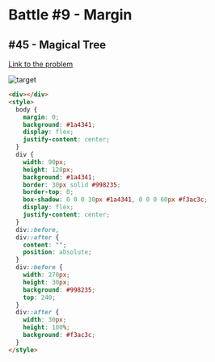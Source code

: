 # Battle #9 - Margin

## #45 - Magical Tree

[Link to the problem](https://cssbattle.dev/play/45)

![target](https://cssbattle.dev/targets/45.png)


```html
<div></div>
<style>
  body {
    margin: 0;
    background: #1a4341;
    display: flex;
    justify-content: center;
  }
  div {
    width: 90px;
    height: 120px;
    background: #1a4341;
    border: 30px solid #998235;
    border-top: 0;
    box-shadow: 0 0 0 30px #1a4341, 0 0 0 60px #f3ac3c;
    display: flex;
    justify-content: center;
  }
  div::before,
  div::after {
    content: "";
    position: absolute;
  }
  div::before {
    width: 270px;
    height: 30px;
    background: #998235;
    top: 240;
  }
  div::after {
    width: 30px;
    height: 100%;
    background: #f3ac3c;
  }
</style>

```
